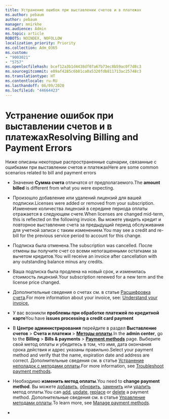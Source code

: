```yaml
---
title: Устранение ошибок при выставлении счетов и в платежах
ms.author: pebaum
author: pebaum
manager: mnirkhe
ms.audience: Admin
ms.topic: article
ROBOTS: NOINDEX, NOFOLLOW
localization_priority: Priority
ms.collection: Adm_O365
ms.custom:
- "9003021"
- "5757"
ms.openlocfilehash: bcef12a3b1d4438df07a67b73ec8b59ac0f7d8c3
ms.sourcegitcommit: e09af4285c6b81ca0a5320fdb811713ac25748c3
ms.translationtype: HT
ms.contentlocale: ru-RU
ms.lasthandoff: 06/09/2020
ms.locfileid: "44664423"
---
```

# <a name="resolving-billing-and-payment-errors"></a><span data-ttu-id="9a6b9-102">Устранение ошибок при выставлении счетов и в платежах</span><span class="sxs-lookup"><span data-stu-id="9a6b9-102">Resolving Billing and Payment Errors</span></span>

<span data-ttu-id="9a6b9-103">Ниже описаны некоторые распространенные сценарии, связанные с ошибками при выставлении счетов и платежах</span><span class="sxs-lookup"><span data-stu-id="9a6b9-103">Here are some common scenarios related to bill and payment errors</span></span>

- <span data-ttu-id="9a6b9-104">Значение **Сумма счета** отличатся от предполагаемого.</span><span class="sxs-lookup"><span data-stu-id="9a6b9-104">The  **amount billed** is different from what you were expecting.</span></span>
- <span data-ttu-id="9a6b9-105">Произошло добавление или удалений лицензий для вашей подписки.</span><span class="sxs-lookup"><span data-stu-id="9a6b9-105">Licenses were added or removed from your subscription.</span></span> <span data-ttu-id="9a6b9-106">Изменение количества лицензий в середине периода оплаты отражается в следующем счете.</span><span class="sxs-lookup"><span data-stu-id="9a6b9-106">When licenses are changed mid-term, this is reflected on the following invoice.</span></span> <span data-ttu-id="9a6b9-107">Вы можете увидеть кредит и повторное выставление счета за предыдущий период обслуживания для учетной записи с таким изменением.</span><span class="sxs-lookup"><span data-stu-id="9a6b9-107">You may see a credit and re- bill for the previous service period to account for this change.</span></span>
- <span data-ttu-id="9a6b9-108">Подписка была отменена.</span><span class="sxs-lookup"><span data-stu-id="9a6b9-108">The subscription was cancelled.</span></span> <span data-ttu-id="9a6b9-109">После отмены вы получите счет со всеми непогашенными остатками за вычетом кредитов.</span><span class="sxs-lookup"><span data-stu-id="9a6b9-109">You will receive an invoice after cancellation with any outstanding balance minus any credits.</span></span>
- <span data-ttu-id="9a6b9-110">Ваша подписка была продлена на новый срок, и изменилась стоимость лицензий.</span><span class="sxs-lookup"><span data-stu-id="9a6b9-110">Your subscription renewed for a new term and the license price changed.</span></span>
- <span data-ttu-id="9a6b9-111">Дополнительные сведения о счетах см. в статье [Расшифровка счета](https://docs.microsoft.com/microsoft-365/commerce/billing-and-payments/understand-your-invoice2).</span><span class="sxs-lookup"><span data-stu-id="9a6b9-111">For more information about your invoice, see:  [Understand your invoice.](https://docs.microsoft.com/microsoft-365/commerce/billing-and-payments/understand-your-invoice2)</span></span>
- <span data-ttu-id="9a6b9-112">У вас возникли **проблемы при обработке платежей по кредитной карте**</span><span class="sxs-lookup"><span data-stu-id="9a6b9-112">You have  **issues processing a credit card payment**</span></span>
- <span data-ttu-id="9a6b9-113">В **Центре администрирования** перейдите в раздел **Выставление счетов**  >  **Счета и платежи**  >  **[Методы оплаты](https://go.microsoft.com/fwlink/p/?linkid=2018806)**.</span><span class="sxs-lookup"><span data-stu-id="9a6b9-113">In the  **admin center**, go to the  **Billing**  >  **Bills & payments**  >  **[Payment methods](https://go.microsoft.com/fwlink/p/?linkid=2018806)** page.</span></span> <span data-ttu-id="9a6b9-114">Выберите свой метод оплаты и убедитесь в том, что имя, дата окончания срока действия и адрес указаны правильно.</span><span class="sxs-lookup"><span data-stu-id="9a6b9-114">Select your payment method and verify that the name, expiration date and address are correct.</span></span> <span data-ttu-id="9a6b9-115">Дополнительные сведения см. в статье [Устранение неполадок с методами оплаты](https://docs.microsoft.com/microsoft-365/commerce/billing-and-payments/manage-payment-methods#troubleshoot-payment-methods).</span><span class="sxs-lookup"><span data-stu-id="9a6b9-115">For more information, see  [Troubleshoot payment methods](https://docs.microsoft.com/microsoft-365/commerce/billing-and-payments/manage-payment-methods#troubleshoot-payment-methods).</span></span>

- <span data-ttu-id="9a6b9-116">Необходимо **изменить метод оплаты**.</span><span class="sxs-lookup"><span data-stu-id="9a6b9-116">You need to  **change payment method**.</span></span> <span data-ttu-id="9a6b9-117">Вы можете [добавить](https://docs.microsoft.com/microsoft-365/commerce/billing-and-payments/manage-payment-methods?view=o365-worldwide#add-a-payment-method), [обновить](https://docs.microsoft.com/microsoft-365/commerce/billing-and-payments/manage-payment-methods?view=o365-worldwide#update-payment-method-details), [заменить](https://docs.microsoft.com/microsoft-365/commerce/billing-and-payments/manage-payment-methods?view=o365-worldwide#replace-a-payment-method) или [удалить](https://docs.microsoft.com/microsoft-365/commerce/billing-and-payments/manage-payment-methods?view=o365-worldwide#delete-a-payment-method) метод оплаты.</span><span class="sxs-lookup"><span data-stu-id="9a6b9-117">You can [add](https://docs.microsoft.com/microsoft-365/commerce/billing-and-payments/manage-payment-methods?view=o365-worldwide#add-a-payment-method),  [update](https://docs.microsoft.com/microsoft-365/commerce/billing-and-payments/manage-payment-methods?view=o365-worldwide#update-payment-method-details),  [replace](https://docs.microsoft.com/microsoft-365/commerce/billing-and-payments/manage-payment-methods?view=o365-worldwide#replace-a-payment-method)  or  [delete](https://docs.microsoft.com/microsoft-365/commerce/billing-and-payments/manage-payment-methods?view=o365-worldwide#delete-a-payment-method)  a payment method.</span></span> <span data-ttu-id="9a6b9-118">Дополнительные сведения см. в статье [Управление методами оплаты](https://docs.microsoft.com/microsoft-365/commerce/billing-and-payments/manage-payment-methods?view=o365-worldwide).</span><span class="sxs-lookup"><span data-stu-id="9a6b9-118">To learn more, see  [Manage payment methods](https://docs.microsoft.com/microsoft-365/commerce/billing-and-payments/manage-payment-methods?view=o365-worldwide).</span></span>
- 